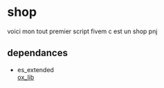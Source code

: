# shop

voici mon tout premier script fivem c est un shop pnj

## dependances
- es_extended   
[ox_lib](https://github.com/overextended/ox_lib)


